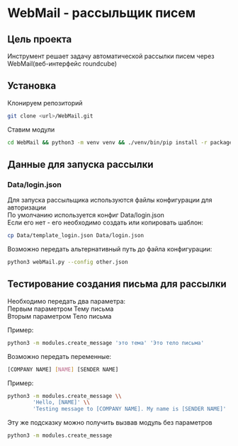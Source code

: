 # WebMail - рассыльщик писем

## Цель проекта
Инструмент решает задачу автоматической рассылки писем через WebMail(веб-интерфейс roundcube)

## Установка
Клонируем репозиторий
```sh
git clone <url>/WebMail.git
```
Ставим модули
```sh
cd WebMail && python3 -m venv venv && ./venv/bin/pip install -r package.txt
```

## Данные для запуска рассылки
### Data/login.json
Для запуска рассыльщика используются файлы конфигурации для авторизации  
По умолчанию используется конфиг Data/login.json  
Если его нет - его необходимо создать или копировать шаблон:
```sh
cp Data/template_login.json Data/login.json
```
Возможно передать альтернативный путь до файла конфигурации:
```sh
python3 webMail.py --config other.json
```

## Тестирование создания письма для рассылки
Необходимо передать два параметра:  
Первым параметром Тему письма  
Вторым параметром Тело письма  

Пример:
```sh
python3 -m modules.create_message 'это тема' 'Это тело письма'
```
Возможно передать переменные:  
```sh
[COMPANY NAME] [NAME] [SENDER NAME]
```
Пример:
```sh
python3 -m modules.create_message \\                                                 
        'Hello, [NAME]' \\                                                           
        'Testing message to [COMPANY NAME]. My name is [SENDER NAME]' 
```
Эту же подсказку можно получить вызвав модуль без параметров
```sh
python3 -m modules.create_message
```

